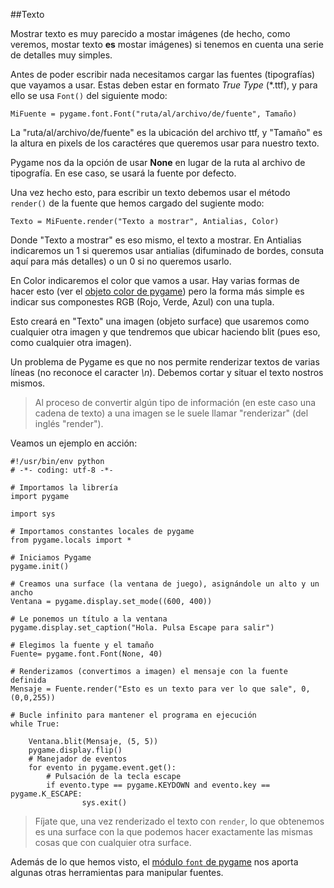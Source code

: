##Texto

Mostrar texto es muy parecido a mostar imágenes (de hecho, como veremos, mostar texto **es** mostar imágenes) si tenemos en cuenta una serie de detalles muy simples.

Antes de poder escribir nada necesitamos cargar las fuentes (tipografías) que vayamos a usar. Estas deben estar en formato *True Type* (*.ttf), y para ello se usa `Font()` del siguiente modo:

```
MiFuente = pygame.font.Font("ruta/al/archivo/de/fuente", Tamaño)
```

La "ruta/al/archivo/de/fuente" es la ubicación del archivo ttf, y "Tamaño" es la altura en pixels de los caractéres que queremos usar para nuestro texto. 

Pygame nos da la opción de usar **None** en lugar de la ruta al archivo de tipografía. En ese caso, se usará la fuente por defecto.

Una vez hecho esto, para escribir un texto debemos usar el método `render()` de la fuente que hemos cargado del sugiente modo:

```
Texto = MiFuente.render("Texto a mostrar", Antialias, Color)
```

Donde "Texto a mostrar" es eso mismo, el texto a mostrar. En Antialias indicaremos un 1 si queremos usar antialias (difuminado de bordes, consuta aquí para más detalles) o un 0 si no queremos usarlo.

En Color indicaremos el color que vamos a usar. Hay varias formas de hacer esto (ver el [objeto color de pygame](http://www.pygame.org/docs/ref/color.html)) pero la forma más simple es indicar sus componestes RGB (Rojo, Verde, Azul) con una tupla.

Esto creará en "Texto" una imagen (objeto surface) que usaremos como cualquier otra imagen y que tendremos que ubicar haciendo blit (pues eso, como cualquier otra imagen).

Un problema de Pygame es que no nos permite renderizar textos de varias líneas (no reconoce el caracter *\n*). Debemos cortar y situar el texto nostros mismos.

> Al proceso de convertir algún tipo de información (en este caso una cadena de texto) a una imagen se le suele llamar "renderizar" (del inglés "render").

Veamos un ejemplo en acción:

```
#!/usr/bin/env python
# -*- coding: utf-8 -*-

# Importamos la librería
import pygame

import sys

# Importamos constantes locales de pygame
from pygame.locals import *

# Iniciamos Pygame
pygame.init()

# Creamos una surface (la ventana de juego), asignándole un alto y un ancho
Ventana = pygame.display.set_mode((600, 400))

# Le ponemos un título a la ventana
pygame.display.set_caption("Hola. Pulsa Escape para salir")

# Elegimos la fuente y el tamaño
Fuente= pygame.font.Font(None, 40)

# Renderizamos (convertimos a imagen) el mensaje con la fuente definida
Mensaje = Fuente.render("Esto es un texto para ver lo que sale", 0, (0,0,255))

# Bucle infinito para mantener el programa en ejecución
while True:

    Ventana.blit(Mensaje, (5, 5))
    pygame.display.flip()
    # Manejador de eventos
    for evento in pygame.event.get():
        # Pulsación de la tecla escape
        if evento.type == pygame.KEYDOWN and evento.key == pygame.K_ESCAPE:
                sys.exit()
```

> Fíjate que, una vez renderizado el texto con `render`, lo que obtenemos es una surface con la que podemos hacer exactamente las mismas cosas que con cualquier otra surface. 

Además de lo que hemos visto, el [módulo `font` de pygame](www.pygame.org/docs/ref/font.html) nos aporta algunas otras herramientas para manipular fuentes.
